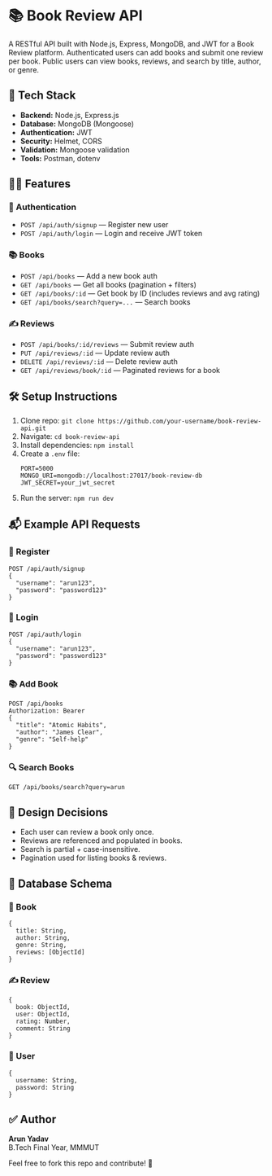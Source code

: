 <!DOCTYPE html>
<html lang="en">
<head>
  <meta charset="UTF-8" />
  <meta name="viewport" content="width=device-width, initial-scale=1.0"/>
  <title>Book Review API</title>

</head>
<body>

  <h1>📚 Book Review API</h1>
  <p>A RESTful API built with Node.js, Express, MongoDB, and JWT for a Book Review platform. Authenticated users can add books and submit one review per book. Public users can view books, reviews, and search by title, author, or genre.</p>

  <div class="section">
    <h2>🚀 Tech Stack</h2>
    <ul>
      <li><b>Backend:</b> Node.js, Express.js</li>
      <li><b>Database:</b> MongoDB (Mongoose)</li>
      <li><b>Authentication:</b> JWT</li>
      <li><b>Security:</b> Helmet, CORS</li>
      <li><b>Validation:</b> Mongoose validation</li>
      <li><b>Tools:</b> Postman, dotenv</li>
    </ul>
  </div>

  <div class="section">
    <h2>🧑‍💻 Features</h2>
    <h3>🔐 Authentication</h3>
    <ul>
      <li><code>POST /api/auth/signup</code> — Register new user</li>
      <li><code>POST /api/auth/login</code> — Login and receive JWT token</li>
    </ul>
    <h3>📚 Books</h3>
    <ul>
      <li><code>POST /api/books</code> — Add a new book <span class="badge">auth</span></li>
      <li><code>GET /api/books</code> — Get all books (pagination + filters)</li>
      <li><code>GET /api/books/:id</code> — Get book by ID (includes reviews and avg rating)</li>
      <li><code>GET /api/books/search?query=...</code> — Search books</li>
    </ul>
    <h3>✍️ Reviews</h3>
    <ul>
      <li><code>POST /api/books/:id/reviews</code> — Submit review <span class="badge">auth</span></li>
      <li><code>PUT /api/reviews/:id</code> — Update review <span class="badge">auth</span></li>
      <li><code>DELETE /api/reviews/:id</code> — Delete review <span class="badge">auth</span></li>
      <li><code>GET /api/reviews/book/:id</code> — Paginated reviews for a book</li>
    </ul>
  </div>

  <div class="section">
    <h2>🛠️ Setup Instructions</h2>
    <ol>
      <li>Clone repo: <code>git clone https://github.com/your-username/book-review-api.git</code></li>
      <li>Navigate: <code>cd book-review-api</code></li>
      <li>Install dependencies: <code>npm install</code></li>
      <li>Create a <code>.env</code> file:
        <pre><code>PORT=5000
MONGO_URI=mongodb://localhost:27017/book-review-db
JWT_SECRET=your_jwt_secret</code></pre>
      </li>
      <li>Run the server: <code>npm run dev</code></li>
    </ol>
  </div>

  <div class="section">
    <h2>📬 Example API Requests</h2>
    <h3>🔐 Register</h3>
    <pre><code>POST /api/auth/signup
{
  "username": "arun123",
  "password": "password123"
}</code></pre>
    <h3>🔐 Login</h3>
    <pre><code>POST /api/auth/login
{
  "username": "arun123",
  "password": "password123"
}</code></pre>
    <h3>📚 Add Book</h3>
    <pre><code>POST /api/books
Authorization: Bearer <token>
{
  "title": "Atomic Habits",
  "author": "James Clear",
  "genre": "Self-help"
}</code></pre>
    <h3>🔍 Search Books</h3>
    <pre><code>GET /api/books/search?query=arun</code></pre>
  </div>

  <div class="section">
    <h2>🧠 Design Decisions</h2>
    <ul>
      <li>Each user can review a book only once.</li>
      <li>Reviews are referenced and populated in books.</li>
      <li>Search is partial + case-insensitive.</li>
      <li>Pagination used for listing books & reviews.</li>
    </ul>
  </div>

  <div class="section">
    <h2>📂 Database Schema</h2>
    <h3>📘 Book</h3>
    <pre><code>{
  title: String,
  author: String,
  genre: String,
  reviews: [ObjectId]
}</code></pre>
    <h3>✍️ Review</h3>
    <pre><code>{
  book: ObjectId,
  user: ObjectId,
  rating: Number,
  comment: String
}</code></pre>
    <h3>👤 User</h3>
    <pre><code>{
  username: String,
  password: String
}</code></pre>
  </div>

  <div class="section">
    <h2>✅ Author</h2>
    <p><b>Arun Yadav</b><br/>B.Tech Final Year, MMMUT</p>
    <p>Feel free to fork this repo and contribute! 🚀</p>
  </div>

</body>
</html>
